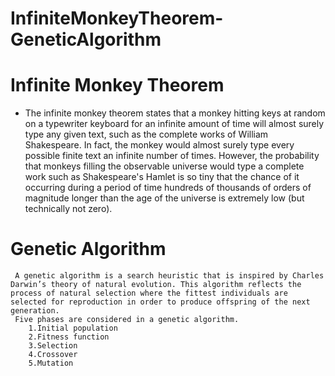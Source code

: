 # InfiniteMonkeyTheorem-GeneticAlgorithm

# Infinite Monkey Theorem
- The infinite monkey theorem states that a monkey hitting keys at random on a typewriter keyboard for an infinite amount of time will almost surely type any given text, such as the complete works of William Shakespeare. In fact, the monkey would almost surely type every possible finite text an infinite number of times. However, the probability that monkeys filling the observable universe would type a complete work such as Shakespeare's Hamlet is so tiny that the chance of it occurring during a period of time hundreds of thousands of orders of magnitude longer than the age of the universe is extremely low (but technically not zero).
     
# Genetic Algorithm
     A genetic algorithm is a search heuristic that is inspired by Charles Darwin’s theory of natural evolution. This algorithm reflects the process of natural selection where the fittest individuals are selected for reproduction in order to produce offspring of the next generation.
     Five phases are considered in a genetic algorithm.
        1.Initial population
        2.Fitness function
        3.Selection
        4.Crossover
        5.Mutation
